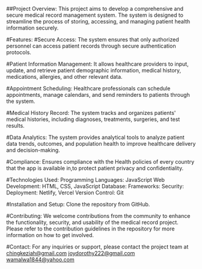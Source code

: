 ##Project Overview:
This project aims to develop a comprehensive and secure medical record management system. The system is designed to streamline the process of storing, accessing, and managing patient health information securely.

#Features:
#Secure Access: The system ensures that only authorized personnel can access patient records through secure authentication protocols.

#Patient Information Management: It allows healthcare providers to input, update, and retrieve patient demographic information, medical history, medications, allergies, and other relevant data.

#Appointment Scheduling: Healthcare professionals can schedule appointments, manage calendars, and send reminders to patients through the system.

#Medical History Record: The system tracks and organizes patients' medical histories, including diagnoses, treatments, surgeries, and test results.

#Data Analytics: The system provides analytical tools to analyze patient data trends, outcomes, and population health to improve healthcare delivery and decision-making.

#Compliance: Ensures compliance with the Health policies of every country that the app is available in,to protect patient privacy and confidentiality.

#Technologies Used:
Programming Languages: JavaScript 
Web Development: HTML, CSS, JavaScript
Database:
Frameworks: 
Security: 
Deployment: Netlify, Vercel
Version Control: Git

#Installation and Setup:
Clone the repository from GitHub.

#Contributing:
We welcome contributions from the community to enhance the functionality, security, and usability of the medical record project. Please refer to the contribution guidelines in the repository for more information on how to get involved. 

#Contact:
For any inquiries or support, please contact the project team at 
chingkeziah@gmail.com
joydorothy222@gmail.com
wamalwa1844@yahoo.com